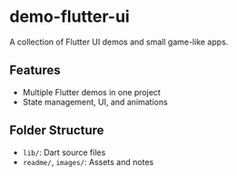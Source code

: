 # demo-flutter-ui

A collection of Flutter UI demos and small game-like apps.

## Features

- Multiple Flutter demos in one project
- State management, UI, and animations

## Folder Structure

- `lib/`: Dart source files
- `readme/`, `images/`: Assets and notes
